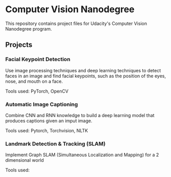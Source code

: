 # Computer Vision Nanodegree 

This repository contains project files for Udacity's Computer Vision Nanodegree program.

## Projects

### Facial Keypoint Detection

Use image processing techniques and deep learning techniques to detect faces in an image and find facial keypoints, such as the position of the eyes, nose, and mouth on a face.

Tools used: PyTorch, OpenCV


### Automatic Image Captioning

Combine CNN and RNN knowledge to build a deep learning model that produces captions given an imput image.

Tools used: Pytorch, Torchvision, NLTK


### Landmark Detection & Tracking (SLAM)

Implement Graph SLAM (Simultaneous Localization and Mapping) for a 2 dimensional world

Tools used:
